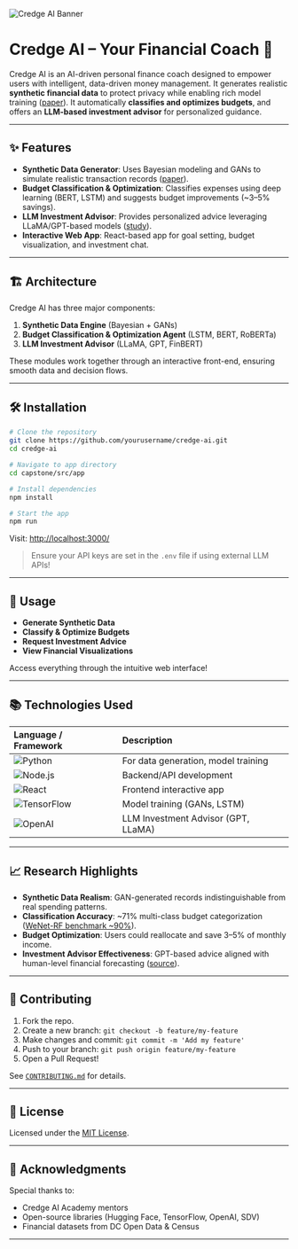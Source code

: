 ![Credge AI Banner](https://yourbannerlink.com)

# Credge AI – Your Financial Coach 🚀

Credge AI is an AI-driven personal finance coach designed to empower users with intelligent, data-driven money management. It generates realistic **synthetic financial data** to protect privacy while enabling rich model training ([paper](https://arxiv.org/pdf/2410.15653)). It automatically **classifies and optimizes budgets**, and offers an **LLM-based investment advisor** for personalized guidance.

---

## ✨ Features

- **Synthetic Data Generator**: Uses Bayesian modeling and GANs to simulate realistic transaction records ([paper](https://arxiv.org/pdf/2410.15653)).
- **Budget Classification & Optimization**: Classifies expenses using deep learning (BERT, LSTM) and suggests budget improvements (~3–5% savings).
- **LLM Investment Advisor**: Provides personalized advice leveraging LLaMA/GPT-based models ([study](https://markets.businessinsider.com/news/stocks/chatgpt-4-vs-humans-ai-financial-analysis-forecasting-new-study-2024-5)).
- **Interactive Web App**: React-based app for goal setting, budget visualization, and investment chat.

---

## 🏗️ Architecture

Credge AI has three major components:

1. **Synthetic Data Engine** (Bayesian + GANs)
2. **Budget Classification & Optimization Agent** (LSTM, BERT, RoBERTa)
3. **LLM Investment Advisor** (LLaMA, GPT, FinBERT)

These modules work together through an interactive front-end, ensuring smooth data and decision flows.

---

## 🛠️ Installation

```bash
# Clone the repository
git clone https://github.com/yourusername/credge-ai.git
cd credge-ai

# Navigate to app directory
cd capstone/src/app

# Install dependencies
npm install

# Start the app
npm run
```

Visit: [http://localhost:3000/](http://localhost:3000/)

> Ensure your API keys are set in the `.env` file if using external LLM APIs!

---

## 🚀 Usage

- **Generate Synthetic Data**
- **Classify & Optimize Budgets**
- **Request Investment Advice**
- **View Financial Visualizations**

Access everything through the intuitive web interface!

---

## 📚 Technologies Used

| Language / Framework | Description |
| :------------------ | :--------- |
| ![Python](https://img.shields.io/badge/Python-3776AB?style=for-the-badge&logo=python&logoColor=white) | For data generation, model training |
| ![Node.js](https://img.shields.io/badge/Node.js-339933?style=for-the-badge&logo=nodedotjs&logoColor=white) | Backend/API development |
| ![React](https://img.shields.io/badge/React-20232A?style=for-the-badge&logo=react&logoColor=61DAFB) | Frontend interactive app |
| ![TensorFlow](https://img.shields.io/badge/TensorFlow-FF6F00?style=for-the-badge&logo=tensorflow&logoColor=white) | Model training (GANs, LSTM) |
| ![OpenAI](https://img.shields.io/badge/OpenAI-412991?style=for-the-badge&logo=openai&logoColor=white) | LLM Investment Advisor (GPT, LLaMA) |

---

## 📈 Research Highlights

- **Synthetic Data Realism**: GAN-generated records indistinguishable from real spending patterns.
- **Classification Accuracy**: ~71% multi-class budget categorization ([WeNet-RF benchmark ~90%](https://pmc.ncbi.nlm.nih.gov/articles/PMC12021194/)).
- **Budget Optimization**: Users could reallocate and save 3–5% of monthly income.
- **Investment Advisor Effectiveness**: GPT-based advice aligned with human-level financial forecasting ([source](https://arxiv.org/abs/2504.05862)).

---

## 🤝 Contributing

1. Fork the repo.
2. Create a new branch: `git checkout -b feature/my-feature`
3. Make changes and commit: `git commit -m 'Add my feature'`
4. Push to your branch: `git push origin feature/my-feature`
5. Open a Pull Request!

See [`CONTRIBUTING.md`](./CONTRIBUTING.md) for details.

---

## 📄 License

Licensed under the [MIT License](./LICENSE).

---

## 🙏 Acknowledgments

Special thanks to:
- Credge AI Academy mentors
- Open-source libraries (Hugging Face, TensorFlow, OpenAI, SDV)
- Financial datasets from DC Open Data & Census

---
